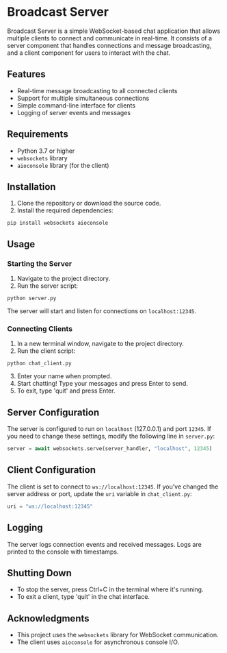 # Broadcast Server

Broadcast Server is a simple WebSocket-based chat application that allows multiple clients to connect and communicate in real-time. It consists of a server component that handles connections and message broadcasting, and a client component for users to interact with the chat.

## Features

- Real-time message broadcasting to all connected clients
- Support for multiple simultaneous connections
- Simple command-line interface for clients
- Logging of server events and messages

## Requirements

- Python 3.7 or higher
- `websockets` library
- `aioconsole` library (for the client)

## Installation

1. Clone the repository or download the source code.
2. Install the required dependencies:

```
pip install websockets aioconsole
```

## Usage

### Starting the Server

1. Navigate to the project directory.
2. Run the server script:

```
python server.py
```

The server will start and listen for connections on `localhost:12345`.

### Connecting Clients

1. In a new terminal window, navigate to the project directory.
2. Run the client script:

```
python chat_client.py
```

3. Enter your name when prompted.
4. Start chatting! Type your messages and press Enter to send.
5. To exit, type 'quit' and press Enter.

## Server Configuration

The server is configured to run on `localhost` (127.0.0.1) and port `12345`. If you need to change these settings, modify the following line in `server.py`:

```python
server = await websockets.serve(server_handler, "localhost", 12345)
```

## Client Configuration

The client is set to connect to `ws://localhost:12345`. If you've changed the server address or port, update the `uri` variable in `chat_client.py`:

```python
uri = "ws://localhost:12345"
```

## Logging

The server logs connection events and received messages. Logs are printed to the console with timestamps.

## Shutting Down

- To stop the server, press Ctrl+C in the terminal where it's running.
- To exit a client, type 'quit' in the chat interface.



## Acknowledgments

- This project uses the `websockets` library for WebSocket communication.
- The client uses `aioconsole` for asynchronous console I/O.